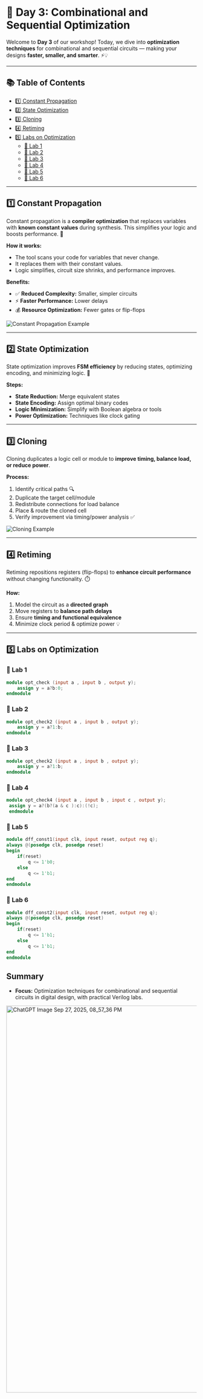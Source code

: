 # 🚀 Day 3: Combinational and Sequential Optimization

Welcome to **Day 3** of our workshop! Today, we dive into **optimization techniques** for combinational and sequential circuits — making your designs **faster, smaller, and smarter**. ⚡💡

---

## 📚 Table of Contents

- [1️⃣ Constant Propagation](#1-constant-propagation)  
- [2️⃣ State Optimization](#2-state-optimization)  
- [3️⃣ Cloning](#3-cloning)  
- [4️⃣ Retiming](#4-retiming)  
- [5️⃣ Labs on Optimization](#5-labs-on-optimization)  
  - [🧪 Lab 1](#lab-1)  
  - [🧪 Lab 2](#lab-2)  
  - [🧪 Lab 3](#lab-3)  
  - [🧪 Lab 4](#lab-4)  
  - [🧪 Lab 5](#lab-5)  
  - [🧪 Lab 6](#lab-6)  

---

## 1️⃣ Constant Propagation

Constant propagation is a **compiler optimization** that replaces variables with **known constant values** during synthesis. This simplifies your logic and boosts performance. 🚀

**How it works:**  
- The tool scans your code for variables that never change.  
- It replaces them with their constant values.  
- Logic simplifies, circuit size shrinks, and performance improves.  

**Benefits:**  
- ✅ **Reduced Complexity:** Smaller, simpler circuits  
- ⚡ **Faster Performance:** Lower delays  
- 💰 **Resource Optimization:** Fewer gates or flip-flops  

![Constant Propagation Example](https://github.com/user-attachments/assets/d7f06056-66c1-44af-99a8-623fdf5879be)

---

## 2️⃣ State Optimization

State optimization improves **FSM efficiency** by reducing states, optimizing encoding, and minimizing logic. 🧠

**Steps:**  
- **State Reduction:** Merge equivalent states  
- **State Encoding:** Assign optimal binary codes  
- **Logic Minimization:** Simplify with Boolean algebra or tools  
- **Power Optimization:** Techniques like clock gating  

---

## 3️⃣ Cloning

Cloning duplicates a logic cell or module to **improve timing, balance load, or reduce power**.  

**Process:**  
1. Identify critical paths 🔍  
2. Duplicate the target cell/module  
3. Redistribute connections for load balance  
4. Place & route the cloned cell  
5. Verify improvement via timing/power analysis ✅  

![Cloning Example](https://github.com/user-attachments/assets/6bdd2c12-02a2-4ea5-895c-98e349b93bac)

---

## 4️⃣ Retiming

Retiming repositions registers (flip-flops) to **enhance circuit performance** without changing functionality. ⏱️

**How:**  
1. Model the circuit as a **directed graph**  
2. Move registers to **balance path delays**  
3. Ensure **timing and functional equivalence**  
4. Minimize clock period & optimize power 💡  

---

## 5️⃣ Labs on Optimization

### 🧪 Lab 1
```verilog
module opt_check (input a , input b , output y);
	assign y = a?b:0;
endmodule
```
### 🧪 Lab 2
```verilog
module opt_check2 (input a , input b , output y);
	assign y = a?1:b;
endmodule
```

### 🧪 Lab 3
```verilog
module opt_check2 (input a , input b , output y);
	assign y = a?1:b;
endmodule
```
### 🧪 Lab 4
```verilog
module opt_check4 (input a , input b , input c , output y);
 assign y = a?(b?(a & c ):c):(!c);
 endmodule
```
### 🧪 Lab 5
```verilog
module dff_const1(input clk, input reset, output reg q);
always @(posedge clk, posedge reset)
begin
	if(reset)
		q <= 1'b0;
	else
		q <= 1'b1;
end
endmodule
```
### 🧪 Lab 6
```verilog
module dff_const2(input clk, input reset, output reg q);
always @(posedge clk, posedge reset)
begin
	if(reset)
		q <= 1'b1;
	else
		q <= 1'b1;
end
endmodule
```
## Summary
- **Focus:** Optimization techniques for combinational and sequential circuits in digital design, with practical Verilog labs.
  


<img width="1024" height="1024" alt="ChatGPT Image Sep 27, 2025, 08_57_36 PM" src="https://github.com/user-attachments/assets/dbfcaef6-c0b3-4260-9f2a-7b08422dfe4f" />



